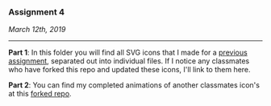 ### Assignment 4

*March 12th, 2019*

---
**Part 1**: In this folder you will find all SVG icons that I made for a [previous assignment](https://github.com/erinachavez/dow_spring2019/tree/master/2_svg), separated out into individual files. If I notice any classmates who have forked this repo and updated these icons, I'll link to them here.

**Part 2**: You can find my completed animations of another classmates icon's at this [forked repo](https://github.com/erinachavez/Drawing-on-the-Web).
